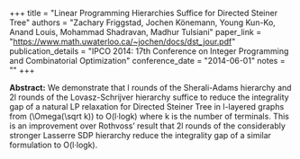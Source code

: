 +++
title = "Linear Programming Hierarchies Suffice for Directed Steiner Tree"
authors = "Zachary Friggstad, Jochen Könemann, Young Kun-Ko, Anand Louis, Mohammad Shadravan, Madhur Tulsiani"
paper_link = "https://www.math.uwaterloo.ca/~jochen/docs/dst_jour.pdf"
publication_details = "IPCO 2014: 17th Conference on Integer Programming and Combinatorial Optimization"
conference_date = "2014-06-01"
notes = ""
+++

<b>Abstract:</b>
We demonstrate that l rounds of the Sherali-Adams hierarchy and 2l rounds of the Lovasz-Schrijver hierarchy suffice to reduce the integrality gap of a natural LP relaxation for Directed Steiner Tree in l-layered graphs from \(\Omega(\sqrt k)\) to O(l·logk) where k is the number of terminals. This is an improvement over Rothvoss’ result that 2l rounds of the considerably stronger Lasserre SDP hierarchy reduce the integrality gap of a similar formulation to O(l·logk). 